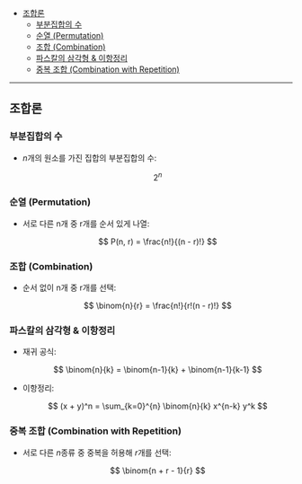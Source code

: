 - [조합론](#조합론)
  - [부분집합의 수](#부분집합의-수)
  - [순열 (Permutation)](#순열-permutation)
  - [조합 (Combination)](#조합-combination)
  - [파스칼의 삼각형 \& 이항정리](#파스칼의-삼각형--이항정리)
  - [중복 조합 (Combination with Repetition)](#중복-조합-combination-with-repetition)

---

## 조합론

### 부분집합의 수

- $n$개의 원소를 가진 집합의 부분집합의 수:   

  $$
  2^n   
  $$   

### 순열 (Permutation)

- 서로 다른 n개 중 r개를 순서 있게 나열:   

  $$
  P(n, r) = \frac{n!}{(n - r)!}
  $$   

### 조합 (Combination)

- 순서 없이 n개 중 r개를 선택:   

  $$
  \binom{n}{r} = \frac{n!}{r!(n - r)!}
  $$   

### 파스칼의 삼각형 & 이항정리

- 재귀 공식:   

  $$
  \binom{n}{k} = \binom{n-1}{k} + \binom{n-1}{k-1}
  $$   
- 이항정리:   

  $$
  (x + y)^n = \sum_{k=0}^{n} \binom{n}{k} x^{n-k} y^k
  $$   

### 중복 조합 (Combination with Repetition)

- 서로 다른 $n$종류 중 중복을 허용해 $r$개를 선택:   

  $$
  \binom{n + r - 1}{r}
  $$   

